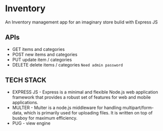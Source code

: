# Inventory
An Inventory management app for an imaginary store bulid with Express JS

## APIs
- GET items and categories 
- POST new items and categories
- PUT update item / categories
- DELETE delete items / categories `Need admin password`

## TECH STACK
- EXPRESS JS - Express is a minimal and flexible Node.js web application framework that provides a robust set of features for web and mobile applications.
- MULTER -  Multer is a node.js middleware for handling multipart/form-data, which is primarily used for uploading files. It is written on top of busboy for maximum efficiency.
- PUG - view engine 

